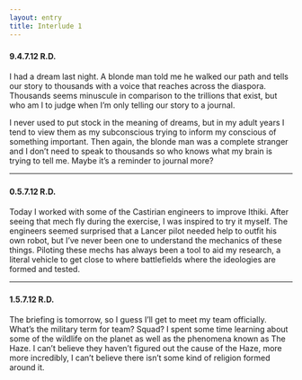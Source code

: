 ```yaml
---
layout: entry
title: Interlude 1
---
```


<div class="header-row">
    <h3></h3>
    <h4>9.4.7.12 <span class="small-text">R.D.</span></h4>
</div>

I had a dream last night. A blonde man told me he walked our path and tells our story to thousands with a voice that reaches across the diaspora. Thousands seems minuscule in comparison to the trillions that exist, but who am I to judge when I’m only telling our story to a journal.

I never used to put stock in the meaning of dreams, but in my adult years I tend to view them as my subconscious trying to inform my conscious of something important. Then again, the blonde man was a complete stranger and I don’t need to speak to thousands so who knows what my brain is trying to tell me. Maybe it’s a reminder to journal more?

<hr>

<div class="header-row">
    <h3></h3>
    <h4>0.5.7.12 <span class="small-text">R.D.</span></h4>
</div>

Today I worked with some of the Castirian engineers to improve Ithiki. After seeing that mech fly during the exercise, I was inspired to try it myself. The engineers seemed surprised that a Lancer pilot needed help to outfit his own robot, but I’ve never been one to understand the mechanics of these things. Piloting these mechs has always been a tool to aid my research, a literal vehicle to get close to where battlefields where the ideologies are formed and tested.

<hr>
<div class="header-row">
    <h3></h3>
    <h4>1.5.7.12 <span class="small-text">R.D.</span></h4>
</div>

The briefing is tomorrow, so I guess I’ll get to meet my team officially. What’s the military term for team? Squad? I spent some time learning about some of the wildlife on the planet as well as the phenomena known as The Haze. I can’t believe they haven’t figured out the cause of the Haze, more more incredibly, I can’t believe there isn’t some kind of religion formed around it.  
